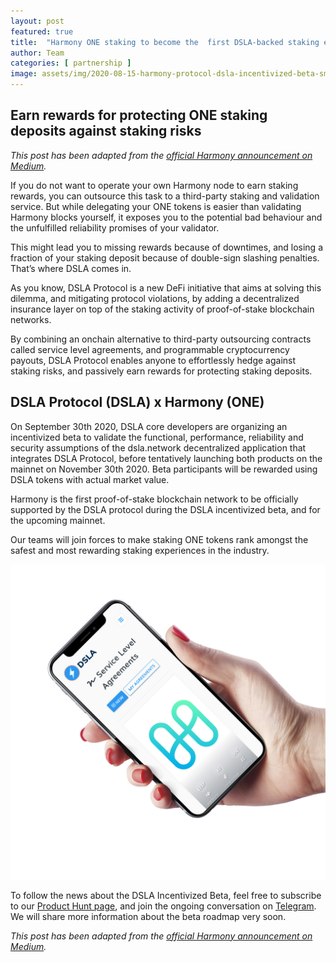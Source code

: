 ```yaml
---
layout: post
featured: true
title:  "Harmony ONE staking to become the  first DSLA-backed staking experience"
author: Team
categories: [ partnership ]
image: assets/img/2020-08-15-harmony-protocol-dsla-incentivized-beta-smartphone.jpg
---
```


## Earn rewards for protecting ONE staking deposits against staking risks

*This post has been adapted from the [official Harmony announcement on Medium](https://medium.com/harmony-one/harmony-one-staking-to-become-the-first-dsla-backed-staking-experience-8b3fc01f4684).*

If you do not want to operate your own Harmony node to earn staking rewards, you can outsource this task to a third-party staking and validation service. But while delegating your ONE tokens is easier than validating Harmony blocks yourself, it exposes you to the potential bad behaviour and the unfulfilled reliability promises of your validator.  

This might lead you to missing rewards because of downtimes, and losing a fraction of your staking deposit because of double-sign slashing penalties. That’s where DSLA comes in.

As you know, DSLA Protocol is a new DeFi initiative that aims at solving this dilemma, and mitigating protocol violations, by adding a decentralized insurance layer on top of the staking activity of proof-of-stake blockchain networks.  

By combining an onchain alternative to third-party outsourcing contracts called service level agreements, and programmable cryptocurrency payouts, DSLA Protocol enables anyone to effortlessly hedge against staking risks, and passively earn rewards for protecting staking deposits. 


## DSLA Protocol (DSLA) x Harmony (ONE)

On September 30th 2020, DSLA core developers are organizing an incentivized beta to validate the functional, performance, reliability and security assumptions of the dsla.network decentralized application that integrates DSLA Protocol, before tentatively launching both products on the mainnet on November 30th 2020. Beta participants will be rewarded using DSLA tokens with actual market value.

Harmony is the first proof-of-stake blockchain network to be officially supported by the DSLA protocol during the DSLA incentivized beta, and for the upcoming mainnet.   

Our teams will join forces to make staking ONE tokens rank amongst the safest and most rewarding staking experiences in the industry.  

![Harmony on DSLA](/assets/img/2020-08-15-harmony-protocol-dsla-incentivized-beta-smartphone-alt.jpg)

To follow the news about the DSLA Incentivized Beta, feel free to subscribe to our [Product Hunt page](https://www.producthunt.com/upcoming/dsla-network), and join the ongoing conversation on [Telegram](https://t.me/stacktical). We will share more information about the beta roadmap very soon.

*This post has been adapted from the [official Harmony announcement on Medium](https://medium.com/harmony-one/harmony-one-staking-to-become-the-first-dsla-backed-staking-experience-8b3fc01f4684).*

